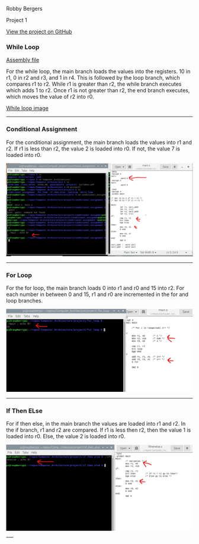 Robby Bergers

Project 1

[View the project on GitHub](https://github.com/RobbyB97/Computer_Architecture/tree/master/project1")

### While Loop

[Assembly file](./while_loop/wl.png)

For the while loop, the main branch loads the values into the registers. 10 in r1, 0 in r2 and r3, and 1 in r4. This is followed by the loop branch, which compares r1 to r2. While r1 is greater than r2, the while branch executes which adds 1 to r2. Once r1 is not greater than r2, the end branch executes, which moves the value of r2 into r0.

[While loop image](./screenshots/wl.png)

___
### Conditional Assignment

For the conditional assignment, the main branch loads the values into r1 and r2. If r1 is less than r2, the value 2 is loaded into r0. If not, the value 7 is loaded into r0.

<img src="./screenshots/ca_gt.png">

___
### For Loop

For the for loop, the main branch loads 0 into r1 and r0 and 15 into r2. For each number in between 0 and 15, r1 and r0 are incremented in the for and loop branches.

<img src="./screenshots/fl.png">

___
### If Then ELse

For if then else, in the main branch the values are loaded into r1 and r2. In the if branch, r1 and r2 are compared. If r1 is less then r2, then the value 1 is loaded into r0. Else, the value 2 is loaded into r0.

<img src="./screenshots/ite_lt.png">
___